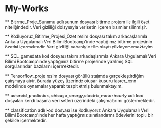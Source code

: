 # My-Works

** Bitirme_Proje_Sunumu adlı sunum dosyası bitirme projem ile ilgili özet niteliğindedir. Veri gizliliği dolayısıyla verisetini içeren kısımlar silinmişir.

** Kodluyoruz_Bitirme_Projesi_Özet resim dosyası takım arkadaşlarımla Ankara Uygulamalı Veri Bilimi Bootcamp'inde yaptığımız bitirme projesinin özetini içermektedir. Veri gizliliği sebebiyle tüm slaytı yükleyememekteyim. 

** SQL_gamedata kod dosyası takım arkadaşlarımla Ankara Uygulamalı Veri Bilimi Bootcamp'inde yaptığımız bitirme projesinde yazılmış SQL sorgularından bazılarını içermektedir.

** Tensorflow_proje resim dosyası gönüllü stajımda gerçekleştirdiğim çalışmaya aittir. Burada yüzey üzerinde oluşan kusuru faster_rcnn modelinde oynamalar yaparak tespit etmiş bulunmaktayım.

** asteroid_prediction, chicago_energy,electric_motor,hourly adlı kod dosyaları kendi başıma veri setleri üzerindeki çalışmalarımı göstermektedir. 

** classification adlı kod dosyası ise Kodluyoruz Ankara Uygulamalı Veri Bilimi Bootcamp'inde her hafta yaptığımız sınıflandırma ödevlerini toplu bir şekilde içermektedir.
